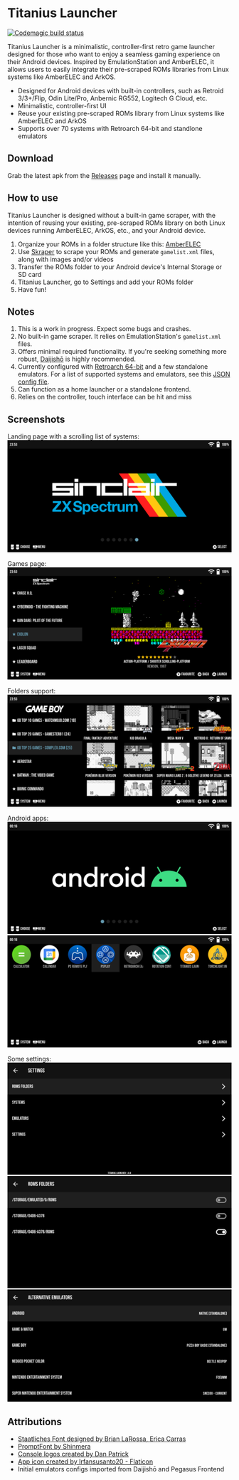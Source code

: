 # Titanius Launcher

[![Codemagic build status](https://api.codemagic.io/apps/641a93e956ceb17664370612/android-workflow/status_badge.svg)](https://codemagic.io/apps/641a93e956ceb17664370612/android-workflow/latest_build)

Titanius Launcher is a minimalistic, controller-first retro game launcher designed for those who want to enjoy a seamless gaming experience on their Android devices. 
Inspired by EmulationStation and AmberELEC, it allows users to easily integrate their pre-scraped ROMs libraries from Linux systems like AmberELEC and ArkOS. 

- Designed for Android devices with built-in controllers, such as Retroid 3/3+/Flip, Odin Lite/Pro, Anbernic RG552, Logitech G Cloud, etc.
- Minimalistic, controller-first UI
- Reuse your existing pre-scraped ROMs library from Linux systems like AmberELEC and ArkOS
- Supports over 70 systems with Retroarch 64-bit and standlone emulators

## Download

Grab the latest apk from the [Releases](https://github.com/dsolonenko/titanius-launcher/releases) page and install it manually.

## How to use

Titanius Launcher is designed without a built-in game scraper, with the intention of reusing your existing, pre-scraped ROMs library on both Linux devices running AmberELEC, ArkOS, etc., and your Android device.

1. Organize your ROMs in a folder structure like this: [AmberELEC](https://amberelec.org/systems/)
2. Use [Skraper](https://www.skraper.net/) to scrape your ROMs and generate `gamelist.xml` files, along with images and/or videos
3. Transfer the ROMs folder to your Android device's Internal Storage or SD card
4. Titanius Launcher, go to Settings and add your ROMs folder
5. Have fun!

## Notes

1. This is a work in progress. Expect some bugs and crashes.
2. No built-in game scraper. It relies on EmulationStation's `gamelist.xml` files.
3. Offers minimal required functionality. If you're seeking something more robust, [Daijishō](https://github.com/magneticchen/Daijishou) is highly recommended.
4. Currently configured with [Retroarch 64-bit](https://buildbot.libretro.com/stable/1.15.0/android/RetroArch_aarch64.apk) and a few standalone emulators. For a list of supported systems and emulators, see this [JSON config file](assets/metadata.json).
5. Can function as a home launcher or a standalone frontend.
6. Relies on the controller, touch interface can be hit and miss

## Screenshots

Landing page with a scrolling list of systems:
![Screenshot 3](assets/screenshots/03.png)

Games page:
![Screenshot 4](assets/screenshots/04.png)

Folders support:
![Screenshot 5](assets/screenshots/05.png)

Android apps:
![Screenshot 9](assets/screenshots/09.png)
![Screenshot 10](assets/screenshots/10.png)

Some settings:
![Screenshot 7](assets/screenshots/07.png)
![Screenshot 6](assets/screenshots/06.png)
![Screenshot 8](assets/screenshots/08.png)

## Attributions

- [Staatliches Font designed by Brian LaRossa, Erica Carras](https://fonts.google.com/specimen/Staatliches/about)
- [PromptFont by Shinmera](https://github.com/Shinmera/promptfont/)
- [Console logos created by Dan Patrick](https://archive.org/details/console-logos-professionally-redrawn-plus-official-versions)
- [App icon created by Irfansusanto20 - Flaticon](https://www.flaticon.com/free-icons/game-console)
- Initial emulators configs imported from Daijishō and Pegasus Frontend